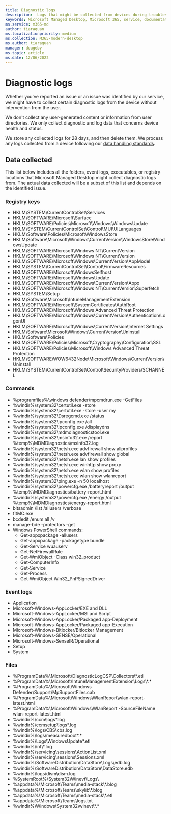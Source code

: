 ```yaml
---
title: Diagnostic logs
description:  Logs that might be collected from devices during troubleshooting and how they're stored
keywords: Microsoft Managed Desktop, Microsoft 365, service, documentation
ms.service: m365-md
author: tiaraquan
ms.localizationpriority: medium
ms.collection: M365-modern-desktop
ms.author: tiaraquan
manager: dougeby
ms.topic: article
ms.date: 12/06/2022
---
```


# Diagnostic logs

Whether you've reported an issue or an issue was identified by our service, we might have to collect certain diagnostic logs from the device without intervention from the user.

We don't collect any user-generated content or information from user directories. We only collect diagnostic and log data that concerns device health and status.

We store any collected logs for 28 days, and then delete them. We process any logs collected from a device following our [data handling standards](../references/privacy-personal-data.md).

## Data collected

This list below includes all the folders, event logs, executables, or registry locations that Microsoft Managed Desktop might collect diagnostic logs from. The actual data collected will be a subset of this list and depends on the identified issue.

### Registry keys

- HKLM\\SYSTEM\\CurrentControlSet\\Services
- HKLM\\SOFTWARE\\Microsoft\\Surface
- HKLM\\SOFTWARE\\Policies\\Microsoft\\Windows\\WindowsUpdate
- HKLM\\SYSTEM\\CurrentControlSet\\Control\\MUI\\UILanguages
- HKLM\\Software\\Policies\\Microsoft\\WindowsStore
- HKLM\\Software\\Microsoft\\Windows\\CurrentVersion\\WindowsStore\\WindowsUpdate
- HKLM\\SOFTWARE\\Microsoft\\Windows NT\\CurrentVersion
- HKLM\\SOFTWARE\\Microsoft\\Windows NT\\CurrentVersion
- HKLM\\SOFTWARE\\Microsoft\\Windows\\CurrentVersion\\AppModel
- HKLM\\SYSTEM\\CurrentControlSet\\Control\\FirmwareResources
- HKLM\\SOFTWARE\\Microsoft\\WindowsSelfhost
- HKLM\\SOFTWARE\\Microsoft\\WindowsUpdate
- HKLM\\SOFTWARE\\Microsoft\\Windows\\CurrentVersion\\Appx
- HKLM\\SOFTWARE\\Microsoft\\Windows NT\\CurrentVersion\\Superfetch
- HKLM\\SYSTEM\\Setup
- HKLM\\Software\\Microsoft\\IntuneManagementExtension
- HKLM\\SOFTWARE\\Microsoft\\SystemCertificates\\AuthRoot
- HKLM\\SOFTWARE\\Microsoft\\Windows Advanced Threat Protection
- HKLM\\SOFTWARE\\Microsoft\\Windows\\CurrentVersion\\Authentication\\LogonUI
- HKLM\\SOFTWARE\\Microsoft\\Windows\\CurrentVersion\\Internet Settings
- HKLM\\Software\\Microsoft\\Windows\\CurrentVersion\\Uninstall
- HKLM\\Software\\Policies
- HKLM\\SOFTWARE\\Policies\\Microsoft\\Cryptography\\Configuration\\SSL
- HKLM\\SOFTWARE\\Policies\\Microsoft\\Windows Advanced Threat Protection
- HKLM\\SOFTWARE\\WOW6432Node\\Microsoft\\Windows\\CurrentVersion\\Uninstall
- HKLM\\SYSTEM\\CurrentControlSet\\Control\\SecurityProviders\\SCHANNEL

### Commands

- %programfiles%\\windows defender\\mpcmdrun.exe -GetFiles
- %windir%\\system32\\certutil.exe -store
- %windir%\\system32\\certutil.exe -store -user my
- %windir%\\system32\\Dsregcmd.exe /status
- %windir%\\system32\\ipconfig.exe /all
- %windir%\\system32\\ipconfig.exe /displaydns
- %windir%\\system32\\mdmdiagnosticstool.exe
- %windir%\\system32\\msinfo32.exe /report %temp%\\MDMDiagnostics\\msinfo32.log
- %windir%\\system32\\netsh.exe advfirewall show allprofiles
- %windir%\\system32\\netsh.exe advfirewall show global
- %windir%\\system32\\netsh.exe lan show profiles
- %windir%\\system32\\netsh.exe winhttp show proxy
- %windir%\\system32\\netsh.exe wlan show profiles
- %windir%\\system32\\netsh.exe wlan show wlanreport
- %windir%\\system32\\ping.exe -n 50 localhost
- %windir%\\system32\\powercfg.exe /batteryreport /output %temp%\\MDMDiagnostics\\battery-report.html
- %windir%\\system32\\powercfg.exe /energy /output %temp%\\MDMDiagnostics\\energy-report.html
- bitsadmin /list /allusers /verbose
- fltMC.exe
- bcdedit /enum all /v
- manage-bde -protectors -get
- Windows PowerShell commands:
    - Get-appxpackage -allusers
    - Get-appxpackage -packagetype bundle
    - Get-Service wuauserv
    - Get-NetFirewallRule
    - Get-WmiObject -Class win32\_product
    - Get-ComputerInfo
    - Get-Service
    - Get-Process
    - Get-WmiObject Win32\_PnPSignedDriver

### Event logs

- Application
- Microsoft-Windows-AppLocker/EXE and DLL
- Microsoft-Windows-AppLocker/MSI and Script
- Microsoft-Windows-AppLocker/Packaged app-Deployment
- Microsoft-Windows-AppLocker/Packaged app-Execution
- Microsoft-Windows-Bitlocker/Bitlocker Management
- Microsoft-Windows-SENSE/Operational
- Microsoft-Windows-SenseIR/Operational
- Setup
- System

### Files

- %ProgramData%\\Microsoft\\DiagnosticLogCSP\\Collectors\\\*.etl
- %ProgramData%\\Microsoft\\IntuneManagementExtension\\Logs\\\*.\*
- %ProgramData%\\Microsoft\\Windows Defender\\Support\\MpSupportFiles.cab
- %ProgramData%\\Microsoft\\Windows\\WlanReport\\wlan-report-latest.html
- %ProgramData%\\Microsoft\\Windows\\WlanReport -SourceFileName wlan-report-latest.html
- %windir%\\ccm\\logs\*.log
- %windir%\\ccmsetup\\logs\*.log
- %windir%\\logs\\CBS\\cbs.log
- %windir%\\logs\\measuredboot\*.\*
- %windir%\\Logs\\WindowsUpdate\*.etl
- %windir%\\inf\\\*.log
- %windir%\\servicing\\sessions\\ActionList.xml
- %windir%\\servicing\\sessions\\Sessions.xml
- %windir%\\SoftwareDistribution\\DataStore\\Logs\\edb.log
- %windir%\\SoftwareDistribution\\DataStore\\DataStore.edb
- %windir%\\logs\\dism\\dism.log
- %SystemRoot%\\System32\\Winevt\\Logs\\
- %appdata%\\Microsoft\\Teams\\media-stack\\\*.blog
- %appdata%\\Microsoft\\Teams\\skylib\\\*.blog
- %appdata%\\Microsoft\\Teams\\media-stack\\\*.etl
- %appdata%\\Microsoft\\Teams\\logs.txt
- %windir%\\Windows\\System32\\winevt\\\*.\*
